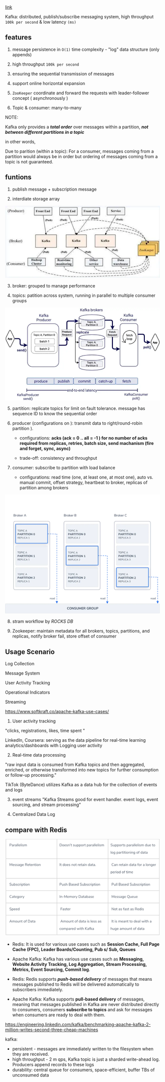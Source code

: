 [link](https://aws.plainenglish.io/apache-kafka-system-architecture-cc74e7d47904)

Kafka: distributed, publish/subscribe messaging system, high throughput `100k per second` & low latency `(ms)`


## features

1. message persistence in `O(1)` time complexity - "log" data structure (only appends)

2. high throughput `100k per second`

3. ensuring the sequential transmission of messages

4. support online horizontal expansion

5. `ZooKeeper` coordinate and forward the requests with leader-follower concept ( asynchronously )

6. Topic & consumer: many-to-many

NOTE:

Kafka only provides a ***total order*** over messages within a partition, ***not between different partitions in a topic***


in other words,

Due to parition (within a topic): For a consumer, messages coming from a partition would always be in order but ordering of messages coming from a topic is not guaranteed.


## funtions

1) publish message +  subscription message

2) interdiate storage array

![img](pics/kafka.webp)

3) broker: grouped to manage performance

4) topics: patition across system, running in parallel to multiple consumer groups

![img](pics/kafka2.webp)

5) partition: replicate topics for limit on fault tolerance. message has sequence ID to know the sequential order

6) producer (configurations on ): transmit data to right/round-robin partition ).

    - configurations: ****acks (ack = 0 .. all = -1 ) for no number of acks required from replicas, retries, batch size, send machanism (fire and forget, sync, async)****

    - trade-off: consistency and throughput


7) consumer: subscribe to partition with load balance

    - configurations: read time (one, at least one, at most one), auto vs. manual commit, offset strategy, heartbeat to broker, replicas of partition among brokers

![](pics/kafka-consumer.webp)

8) stram workflow by *ROCKS DB*

9) Zookeeper: maintain metadata for all brokers, topics, partitions, and replicas, notify broker fail, store offset of consumer

## Usage Scenario

Log Collection

Message System

User Activity Tracking

Operational Indicators

Streaming

https://www.softkraft.co/apache-kafka-use-cases/

1) User activity tracking

"clicks, registrations, likes, time spent "

LinkedIn, Coursera: serving as the data pipeline for real-time learning analytics/dashboards with Logging user activity

2) Real-time data processing

"raw input data is consumed from Kafka topics and then aggregated, enriched, or otherwise transformed into new topics for further consumption or follow-up processing."

TikTok (ByteDance) utilizes Kafka as a data hub for the collection of events and logs

3) event streams
"Kafka Streams good for event handler. event logs, event sourcing, and stream processing"

4) Centralized Data Log

## compare with Redis

![](pics/redis%20vs%20kafka.png)
- Redis: It is used for various use cases such as **Session Cache, Full Page Cache (FPC), Leader Boards/Counting, Pub s/ Sub, Queues**

- Apache Kafka: Kafka has various use cases such as **Messaging, Website Activity Tracking, Log Aggregation, Stream Processing, Metrics, Event Sourcing, Commit log**.


- Redis: Redis supports ***push-based delivery*** of messages that means messages published to Redis will be delivered automatically to subscribers immediately.

- Apache Kafka: Kafka supports **pull-based delivery** of messages, meaning that messages published in Kafka are never distributed directly to consumers, consumers **subscribe to topics** and ask for messages when consumers are ready to deal with them.




https://engineering.linkedin.com/kafka/benchmarking-apache-kafka-2-million-writes-second-three-cheap-machines

kafka:
* persistent - messages are immediately written to the filesystem when they are received.
* high throughput - 2 m qps, Kafka topic is just a sharded write-ahead log. Producers append records to these logs
* durability: central queue for consumers, space-efficient, buffer TBs of unconsumed data
